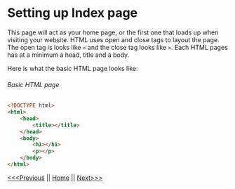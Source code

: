 # Setting up Index page

This page will act as your home page, or the first one that loads up when visiting your website. HTML uses open and close tags to layout the page.  The open tag is looks like `<` and the close tag looks like `>`.  Each HTML pages has at a minimum a head, title and a body.   

Here is what the basic HTML page looks like:

###### Basic HTML page

```html
<!DOCTYPE html>
<html>
    <head>
        <title></title>
    </head>
    <body>
        <h1></h1>
        <p></p>
    </body>
</html>
```


[<<<Previous](VCSsetup.md) || [Home](README.md) || [Next>>>](HTML2.md)